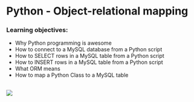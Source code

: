 # Python - Object-relational mapping
### Learning objectives:

* Why Python programming is awesome
* How to connect to a MySQL database from a Python script
* How to SELECT rows in a MySQL table from a Python script
* How to INSERT rows in a MySQL table from a Python script
* What ORM means
* How to map a Python Class to a MySQL table
<br>
<img src="https://www.holbertonschool.com/holberton-logo.png">